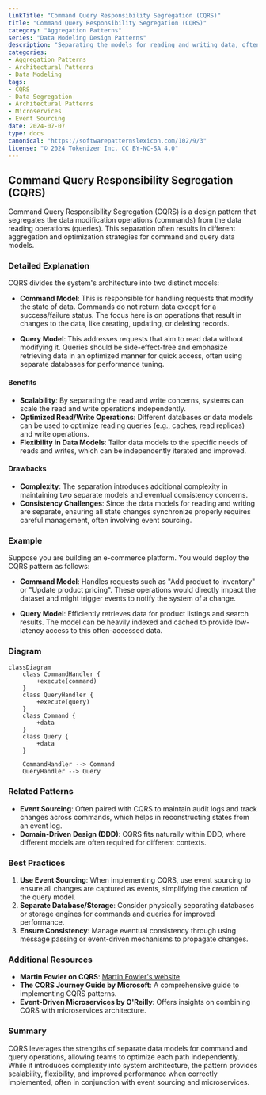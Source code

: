 ```yaml
---
linkTitle: "Command Query Responsibility Segregation (CQRS)"
title: "Command Query Responsibility Segregation (CQRS)"
category: "Aggregation Patterns"
series: "Data Modeling Design Patterns"
description: "Separating the models for reading and writing data, often leading to different aggregation strategies."
categories:
- Aggregation Patterns
- Architectural Patterns
- Data Modeling
tags:
- CQRS
- Data Segregation
- Architectural Patterns
- Microservices
- Event Sourcing
date: 2024-07-07
type: docs
canonical: "https://softwarepatternslexicon.com/102/9/3"
license: "© 2024 Tokenizer Inc. CC BY-NC-SA 4.0"
---
```


## Command Query Responsibility Segregation (CQRS)

Command Query Responsibility Segregation (CQRS) is a design pattern that segregates the data modification operations (commands) from the data reading operations (queries). This separation often results in different aggregation and optimization strategies for command and query data models.

### Detailed Explanation

CQRS divides the system's architecture into two distinct models: 

- **Command Model**: This is responsible for handling requests that modify the state of data. Commands do not return data except for a success/failure status. The focus here is on operations that result in changes to the data, like creating, updating, or deleting records.

- **Query Model**: This addresses requests that aim to read data without modifying it. Queries should be side-effect-free and emphasize retrieving data in an optimized manner for quick access, often using separate databases for performance tuning.

#### Benefits

- **Scalability**: By separating the read and write concerns, systems can scale the read and write operations independently.
- **Optimized Read/Write Operations**: Different databases or data models can be used to optimize reading queries (e.g., caches, read replicas) and write operations.
- **Flexibility in Data Models**: Tailor data models to the specific needs of reads and writes, which can be independently iterated and improved.

#### Drawbacks

- **Complexity**: The separation introduces additional complexity in maintaining two separate models and eventual consistency concerns.
- **Consistency Challenges**: Since the data models for reading and writing are separate, ensuring all state changes synchronize properly requires careful management, often involving event sourcing.

### Example

Suppose you are building an e-commerce platform. You would deploy the CQRS pattern as follows:

- **Command Model**: Handles requests such as "Add product to inventory" or "Update product pricing". These operations would directly impact the dataset and might trigger events to notify the system of a change.

- **Query Model**: Efficiently retrieves data for product listings and search results. The model can be heavily indexed and cached to provide low-latency access to this often-accessed data.

### Diagram

```mermaid
classDiagram
    class CommandHandler {
        +execute(command)
    }
    class QueryHandler {
        +execute(query)
    }
    class Command {
        +data
    }
    class Query {
        +data
    }

    CommandHandler --> Command
    QueryHandler --> Query
```

### Related Patterns

- **Event Sourcing**: Often paired with CQRS to maintain audit logs and track changes across commands, which helps in reconstructing states from an event log.
- **Domain-Driven Design (DDD)**: CQRS fits naturally within DDD, where different models are often required for different contexts.

### Best Practices

1. **Use Event Sourcing**: When implementing CQRS, use event sourcing to ensure all changes are captured as events, simplifying the creation of the query model.
2. **Separate Database/Storage**: Consider physically separating databases or storage engines for commands and queries for improved performance.
3. **Ensure Consistency**: Manage eventual consistency through using message passing or event-driven mechanisms to propagate changes.

### Additional Resources

- **Martin Fowler on CQRS**: [Martin Fowler's website](https://martinfowler.com/bliki/CQRS.html)
- **The CQRS Journey Guide by Microsoft**: A comprehensive guide to implementing CQRS patterns.
- **Event-Driven Microservices by O'Reilly**: Offers insights on combining CQRS with microservices architecture.

### Summary

CQRS leverages the strengths of separate data models for command and query operations, allowing teams to optimize each path independently. While it introduces complexity into system architecture, the pattern provides scalability, flexibility, and improved performance when correctly implemented, often in conjunction with event sourcing and microservices.
